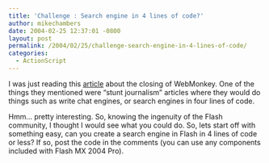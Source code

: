 ```yaml
---
title: 'Challenge : Search engine in 4 lines of code?'
author: mikechambers
date: 2004-02-25 12:37:01 -0800
layout: post
permalink: /2004/02/25/challenge-search-engine-in-4-lines-of-code/
categories:
  - ActionScript
---
```



I was just reading this [article][1] about the closing of WebMonkey. One of the things they mentioned were &#8220;stunt journalism&#8221; articles where they would do things such as write chat engines, or search engines in four lines of code.

Hmm... pretty interesting. So, knowing the ingenuity of the Flash community, I thought I would see what you could do. So, lets start off with something easy, can you create a search engine in Flash in 4 lines of code or less? If so, post the code in the comments (you can use any components included with Flash MX 2004 Pro).

 [1]: http://www.wired.com/news/infostructure/0,1377,62300,00.html